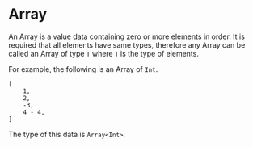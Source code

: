 # Array

An Array is a value data containing zero or more elements in order.
It is required that all elements have same types,
therefore any Array can be called an Array of type `T` where `T` is the type of elements.

For example,
the following is an Array of `Int`.

```rust,noplaypen
[
    1,
    2,
    -3,
    4 - 4,
]
```

The type of this data is `Array<Int>`.
